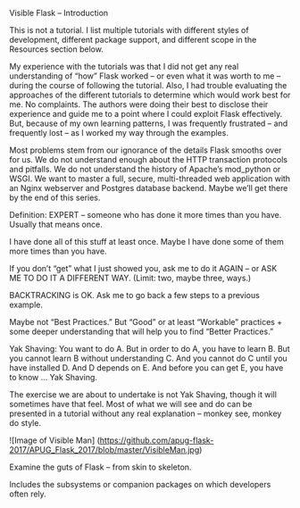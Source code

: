 Visible Flask – Introduction


This is not a tutorial.  I list multiple tutorials with different styles of development, different package support, and different scope in the Resources section below.

My experience with the tutorials was that I did not get any real understanding of “how” Flask worked – or even what it was worth to me – during the course of following the tutorial.  Also, I had trouble evaluating the approaches of the different tutorials to determine which would work best for me.  No complaints.  The authors were doing their best to disclose their experience and guide me to a point where I could exploit Flask effectively.  But, because of my own learning patterns, I was frequently frustrated – and frequently lost – as I worked my way through the examples.

Most problems stem from our ignorance of the details Flask smooths over for us.  We do not understand enough about the HTTP transaction protocols and pitfalls.  We do not understand the history of Apache’s mod_python or WSGI.  We want to master a full, secure, multi-threaded web application with an Nginx webserver and Postgres database backend.  Maybe we’ll get there by the end of this series.

Definition: EXPERT – someone who has done it more times than you have.  Usually that means once.

I have done all of this stuff at least once.  Maybe I have done some of them more times than you have.

If you don’t “get” what I just showed you, ask me to do it AGAIN – or ASK ME TO DO IT A DIFFERENT WAY.  (Limit: two, maybe three, ways.) 

BACKTRACKING is OK.  Ask me to go back a few steps to a previous example.

Maybe not “Best Practices.”  But “Good” or at least “Workable” practices + some deeper understanding that will help you to find “Better Practices.”

Yak Shaving:  You want to do A.  But in order to do A, you have to learn B.  But you cannot learn B without understanding C.  And you cannot do C until you have installed D.  And D depends on E.  And before you can get E, you have to know …  Yak Shaving.

The exercise we are about to undertake is not Yak Shaving, though it will sometimes have that feel.  Most of what we will see and do can be presented in a tutorial without any real explanation – monkey see, monkey do style.


 ![Image of Visible Man]
(https://github.com/apug-flask-2017/APUG_Flask_2017/blob/master/VisibleMan.jpg)



Examine the guts of Flask – from skin to skeleton.

Includes the subsystems or companion packages on which developers often rely.
